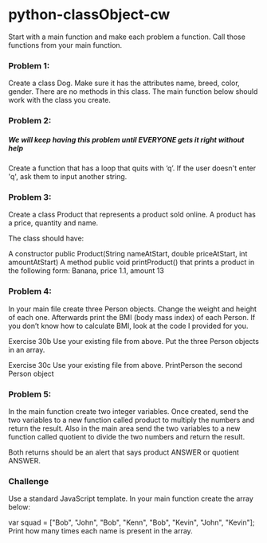 # python-classObject-cw

Start with a main function and make each problem a function. Call those functions from your main function.

### Problem 1:
Create a class Dog. Make sure it has the attributes name, breed, color, gender. There are no methods in this class. The main function below should work with the class you create.

### Problem 2:
##### We will keep having this problem until EVERYONE gets it right without help
Create a function that has a loop that quits with ‘q’. If the user doesn't enter 'q', ask them to input another string.

### Problem 3:

Create a class Product that represents a product sold online. A product has a price, quantity and name.

The class should have:

A constructor public Product(String nameAtStart, double priceAtStart, int amountAtStart)
A method public void printProduct() that prints a product in the following form: Banana, price 1.1, amount 13


### Problem 4:
In your main file create three Person objects. Change the weight and height of each one. Afterwards print the BMI (body mass index) of each Person. If you don’t know how to calculate BMI, look at the code I provided for you.

Exercise 30b
Use your existing file from above. Put the three Person objects in an array.

Exercise 30c
Use your existing file from above. PrintPerson the second Person object

### Problem 5:
In the main function create two integer variables. Once created, send the two variables to a new function called product to multiply the numbers and return the result. Also in the main area send the two variables to a new function called quotient to divide the two numbers and return the result.

Both returns should be an alert that says product ANSWER or quotient ANSWER.

### Challenge
Use a standard JavaScript template. In your main function create the array below:

var squad = ["Bob", "John", "Bob", "Kenn", "Bob", "Kevin", "John", "Kevin"];
Print how many times each name is present in the array.

